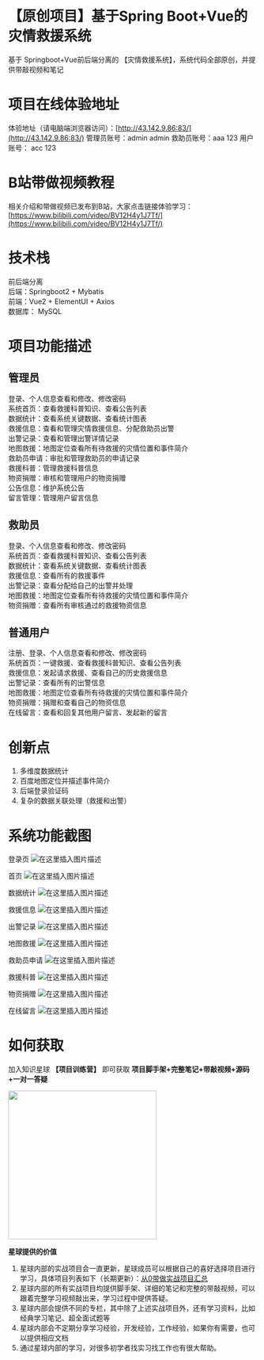 # 【原创项目】基于Spring Boot+Vue的灾情救援系统
基于 Springboot+Vue前后端分离的 【灾情救援系统】，系统代码全部原创，并提供带敲视频和笔记

# 项目在线体验地址
体验地址（请电脑端浏览器访问）：[http://43.142.9.86:83/](http://43.142.9.86:83/)
管理员账号：admin admin
救助员账号：aaa 123
用户账号： acc 123

# B站带做视频教程
相关介绍和带做视频已发布到B站，大家点击链接体验学习：[https://www.bilibili.com/video/BV12H4y1J7Tf/](https://www.bilibili.com/video/BV12H4y1J7Tf/)

# 技术栈
前后端分离  
后端：Springboot2 + Mybatis  
前端：Vue2 + ElementUI + Axios  
数据库： MySQL

# 项目功能描述
## 管理员  
登录、个人信息查看和修改、修改密码  
系统首页：查看救援科普知识、查看公告列表  
数据统计：查看系统关键数据、查看统计图表  
救援信息：查看和管理灾情救援信息、分配救助员出警  
出警记录：查看和管理出警详情记录  
地图救援：地图定位查看所有待救援的灾情位置和事件简介  
救助员申请：审批和管理救助员的申请记录  
救援科普：管理救援科普信息  
物资捐赠：审核和管理用户的物资捐赠  
公告信息：维护系统公告  
留言管理：管理用户留言信息  

## 救助员  
登录、个人信息查看和修改、修改密码  
系统首页：查看救援科普知识、查看公告列表  
数据统计：查看系统关键数据、查看统计图表  
救援信息：查看所有的救援事件  
出警记录：查看分配给自己的出警并处理  
地图救援：地图定位查看所有待救援的灾情位置和事件简介  
物资捐赠：查看所有审核通过的救援物资信息  

## 普通用户  
注册、登录、个人信息查看和修改、修改密码  
系统首页：一键救援、查看救援科普知识、查看公告列表  
救援信息：发起请求救援、查看自己的历史救援信息  
出警记录：查看所有的出警信息  
地图救援：地图定位查看所有待救援的灾情位置和事件简介  
物资捐赠：捐赠和查看自己的物资信息  
在线留言：查看和回复其他用户留言、发起新的留言  

# 创新点
1. 多维度数据统计  
2. 百度地图定位并描述事件简介  
3. 后端登录验证码  
4. 复杂的数据关联处理（救援和出警）

# 系统功能截图
登录页
![在这里插入图片描述](https://img-blog.csdnimg.cn/direct/004055fa3ebd4e3c8744a2441caeb8c4.png)

首页
![在这里插入图片描述](https://img-blog.csdnimg.cn/direct/e4856af56b2241e9b259275d050f030c.png)

数据统计
![在这里插入图片描述](https://img-blog.csdnimg.cn/direct/b09eec582f364c0d85aab86480653a0c.png)

救援信息
![在这里插入图片描述](https://img-blog.csdnimg.cn/direct/e962d985a1a9401c8a0a66bb0fd04d9f.png)

出警记录
![在这里插入图片描述](https://img-blog.csdnimg.cn/direct/08dc38ae345e4b0fa23c7cd882954d02.png)

地图救援
![在这里插入图片描述](https://img-blog.csdnimg.cn/direct/341217c3978748c880134a710b2b3e92.png)

救助员申请
![在这里插入图片描述](https://img-blog.csdnimg.cn/direct/342e358a0c784802a5fe027d30cbb683.png)

救援科普
![在这里插入图片描述](https://img-blog.csdnimg.cn/direct/563843680bcd4e98826748e244990e99.png)

物资捐赠
![在这里插入图片描述](https://img-blog.csdnimg.cn/direct/65b97c98d88f4ed1a42f2ca78c533ac2.png)

在线留言
![在这里插入图片描述](https://img-blog.csdnimg.cn/direct/d1783e0362b84a25b9902c1e637e1d00.png)

# 如何获取
加入知识星球 **【项目训练营】** 即可获取 **项目脚手架+完整笔记+带敲视频+源码+一对一答疑**

<img src="https://img-blog.csdnimg.cn/direct/44f688415c0c47cc81ad08a1f275e6a4.png" width="300px" />

**星球提供的价值**
1. 星球内部的实战项目会一直更新，星球成员可以根据自己的喜好选择项目进行学习，具体项目列表如下（长期更新）：[从0带做实战项目汇总](https://www.javaxm.cn/%E4%BB%8E0%E5%B8%A6%E5%81%9A%E5%AE%9E%E6%88%98%E9%A1%B9%E7%9B%AE%E6%B1%87%E6%80%BB.html)
2. 星球内部的所有实战项目均提供脚手架、详细的笔记和完整的带敲视频，可以跟着完整学习视频敲出来，学习过程中提供答疑。
3. 星球内部会提供不同的专栏，其中除了上述实战项目外，还有学习资料，比如经典学习笔记、超全面试题等
4. 星球内部会不定期分享学习经验，开发经验，工作经验，如果你有需要，也可以提供相应文档
5. 通过星球内部的学习，对很多初学者找实习找工作也有很大帮助。









